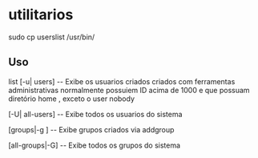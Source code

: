 # utilitarios

sudo cp  userslist  /usr/bin/


## Uso 
 list [-u| users]  -- Exibe os usuarios criados criados com ferramentas administrativas normalmente  possuiem ID acima de 1000 e que possuam diretório home , exceto o  user nobody  

 [-U| all-users]   -- Exibe todos os usuarios do sistema 

 [groups|-g ]      -- Exibe grupos criados via addgroup 

 [all-groups|-G] -- Exibe todos os grupos do sistema
